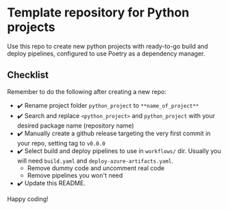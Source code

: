 # Template repository for Python projects
Use this repo to create new python projects with ready-to-go build and deploy pipelines, configured to use Poetry as a dependency manager.

## Checklist

Remember to do the following after creating a new repo:

- :heavy_check_mark: Rename project folder `python_project` to `**name_of_project**`
- :heavy_check_mark: Search and replace `<python_project>` and `python_project` with your desired package name (repository name)
- :heavy_check_mark: Manually create a github release targeting the very first commit in your repo, setting tag to `v0.0.0`
- :heavy_check_mark: Select build and deploy pipelines to use in `workflows/` dir. Usually you will need `build.yaml` and `deploy-azure-artifacts.yaml`. 
  - Remove dummy code and uncomment real code
  - Remove pipelines you won't need
- :heavy_check_mark: Update this README.

Happy coding!
